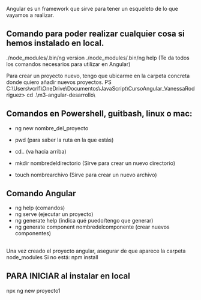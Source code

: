 Angular es un framework que sirve para tener un esqueleto de lo que vayamos a realizar. 
## Comando para poder realizar cualquier cosa si hemos instalado en local.
./node_modules/.bin/ng version
./node_modules/.bin/ng help (Te da todos los comandos necesarios para utilizar en Angular)

Para crear un proyecto nuevo, tengo que ubicarme en la carpeta concreta donde quiero añadir nuevos proyectos.
PS C:\Users\vcrl1\OneDrive\Documentos\JavaScript\CursoAngular_VanessaRodriguez>  cd .\m3-angular-desarrollo\


## Comandos en Powershell, guitbash, linux o mac:
* ng new nombre_del_proyecto
* pwd (para saber la ruta en la que estás)

* cd.. (va hacia arriba)

* mkdir nombredeldirectorio (Sirve para crear un nuevo directorio)
* touch nombrearchivo (Sirve para crear un nuevo archivo)

## Comando Angular
* ng help (comandos)
* ng serve (ejecutar un proyecto)
* ng generate help (indica qué puedo/tengo que generar)
* ng generate component nombredelcomponente (crear nuevos componentes)

## 
Una vez creado el proyecto angular, asegurar de que aparece la carpeta node_modules 
Si no está: npm install


## PARA INICIAR al instalar en local
npx ng new proyecto1